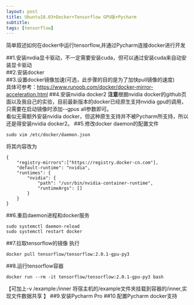 ```yaml
---
layout: post
title: Ubuntu18.03+Docker+Tensorflow GPU版+Pycharm
subtitle:
tags: [tensorflow]
---    
```


简单叙述如何在docker中运行tensorflow,并通过Pycharm连接docker进行开发    

##1.安装nvdia显卡驱动，不一定需要安装cuda，但可以通过安装cuda来自动安装显卡驱动    
##2.安装docker     
##3.设置docker镜像加速(可选，此步骤的目的是为了加快pull镜像的速度)    
具体可参考：https://www.runoob.com/docker/docker-mirror-acceleration.html
##4.安装nvidia docker2
**注意**根据nvidia docker的github页面以及我自己的实验，目前最新版本的docker已经原生支持nvidia gpu的调用，只需要在启动镜像时添加--gpus all参数即可。     
看似无需额外安装nvidia docker，但这种原生支持并不被Pycharm所支持，所以还是得安装nvidia docker2。
##5.修改docker daemon的配置文件
```
sudo vim /etc/docker/daemon.json
```
将其内容改为
```
{
    "registry-mirrors":["https://registry.docker-cn.com"],
    "default-runtime": "nvidia",
    "runtimes": {
        "nvidia": {
            "path": "/usr/bin/nvidia-container-runtime",
            "runtimeArgs": []
        }
    }
}
```
##6.重启daemon进程和docker服务
```
sudo systemctl daemon-reload
sudo systemctl restart docker
```
##7.拉取tensorflow的镜像
执行
```
docker pull tensorflow/tensorflow:2.0.1-gpu-py3
```
##8.运行tensorflow容器
```
docker run --rm -it tensorflow/tensorflow:2.0.1-gpu-py3 bash
```
【可加上-v /example:/inner 将宿主机的/example文件夹挂载到容器的/inner,实现文件数据共享 】
##9.安装Pycharm Pro
##10.配置Pycharm docker支持
